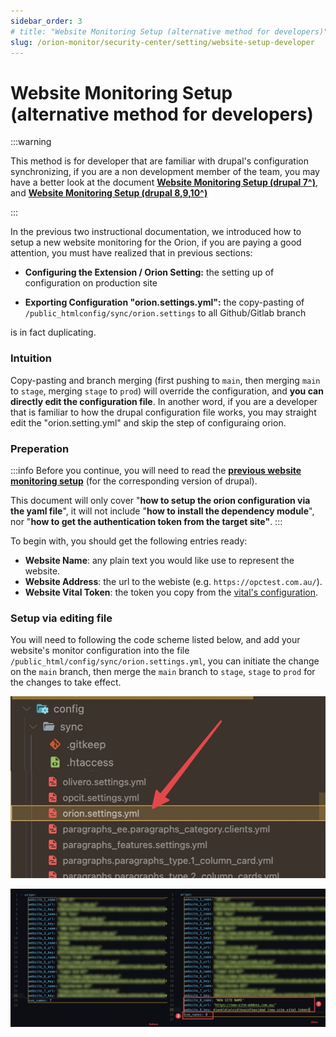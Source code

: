 ```yaml
---
sidebar_order: 3
# title: "Website Monitoring Setup (alternative method for developers)"
slug: /orion-monitor/security-center/setting/website-setup-developer
---
```



# Website Monitoring Setup (alternative method for developers)



:::warning

This method is for developer that are familiar with drupal's configuration synchronizing, if you are a non development member of the team, you may have a better look at the document [**Website Monitoring Setup (drupal 7^)**](./website-setup-drupal7), and [**Website Monitoring Setup (drupal 8,9,10^)**](./website-setup-drupal8-9-10)

:::



In the previous two instructional documentation, we introduced how to setup a new website monitoring for the Orion, if you are paying a good attention, you must have realized that in previous sections:

-   **Configuring the Extension / Orion Setting:** the setting up of configuration on production site

-   **Exporting Configuration "orion.settings.yml":** the copy-pasting of `/public_htmlconfig/sync/orion.settings` to all Github/Gitlab branch

is in fact duplicating.



### Intuition

Copy-pasting and branch merging (first pushing to `main`, then merging `main` to `stage`, merging `stage` to `prod`) will override the configuration, and **you can directly edit the configuration file**. In another word, if you are a developer that is familiar to how the drupal configuration file works, you may straight edit the "orion.setting.yml" and skip the step of configuraing orion.



### Preperation

:::info
Before you continue, you will need to read the [**previous website monitoring setup**](./website-setup-drupal7) (for the corresponding version of drupal).

This document will only cover "**how to setup the orion configuration via the yaml file**", it will not include "**how to install the dependency module**", nor "**how to get the authentication token from the target site"**.
:::



To begin with, you should get the following entries ready:

-   **Website Name**: any plain text you would like use to represent the website.
-   **Website Address**: the url to the webiste (e.g. `https://opctest.com.au/`).
-   **Website Vital Token**: the token you copy from the [vital's configuration](assets/2023.06.08%20-%2015_30_19%20-%20%20%5BGoogle%20Chrome-Extend%20%20OPC%5D%20-.jpg).



### Setup via editing file

You will need to following the code scheme listed below, and add your website's monitor configuration into the file `/public_html/config/sync/orion.settings.yml`, you can initiate the change on the `main` branch, then merge the `main` branch to `stage`, `stage` to `prod` for the changes to take effect.

![image-20230609094717517](assets/image-20230609094717517.png)



![image-20230609094652841](assets/image-20230609094652841.png)





